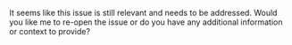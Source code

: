 It seems like this issue is still relevant and needs to be addressed. Would you like me to re-open the issue or do you have any additional information or context to provide?
